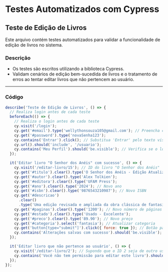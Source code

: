 # Testes Automatizados com Cypress

## Teste de Edição de Livros

Este arquivo contém testes automatizados para validar a funcionalidade de edição de livros no sistema.

### **Descrição**
- Os testes são escritos utilizando a biblioteca Cypress.
- Validam cenários de edição bem-sucedida de livros e o tratamento de erros ao tentar editar livros que não pertencem ao usuário.

---

### **Código**

```javascript
describe('Teste de Edição de Livros', () => {
  // Realiza login antes de cada teste
  beforeEach(() => {
    // Realiza o login antes de cada teste
    cy.visit('/login');
    cy.get('#email').type('wellythonsouza105@gmail.com'); // Preencha com as credenciais válidas
    cy.get('#password').type('novaSenha123');
    cy.contains('Entrar').click(); // Substitua 'Entrar' pelo texto visível no botão
    cy.url().should('include', '/usuario');
    cy.contains('Meu Perfil').should('be.visible'); // Verifica se o login foi bem-sucedido
  });

  it('Editar livro "O Senhor dos Anéis" com sucesso', () => {
    cy.visit('/editar-livro/15'); // ID do livro "O Senhor dos Anéis"
    cy.get('#titulo').clear().type('O Senhor dos Anéis - Edição Atualizada');
    cy.get('#autor').clear().type('Alex Tolkien');
    cy.get('#editora').clear().type('UFAM Press');
    cy.get('#ano').clear().type('2024'); // Novo ano
    cy.get('#isbn').clear().type('9876543210987'); // Novo ISBN
    cy.get('#descricao')
      .clear()
      .type('Uma edição revisada e ampliada da obra clássica de fantasia.');
    cy.get('#paginas').clear().type('1200'); // Novo número de páginas
    cy.get('#estado').clear().type('Usado - Excelente');
    cy.get('#preco').clear().type('89.90'); // Novo preço
    cy.get('#categoria').select('fantasia'); // Atualizar categoria
    cy.get('button[type="submit"]').click({ force: true }); // Botão para salvar alterações
    cy.contains('Alterações salvas com sucesso').should('be.visible');
  });

  it('Editar livro que não pertence ao usuário', () => {
    cy.visit('/editar-livro/2'); // Supondo que o ID 2 seja de outro usuário
    cy.contains('Você não tem permissão para editar este livro').should('be.visible');
  });
});

